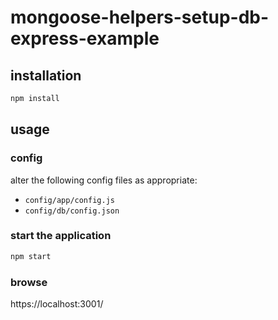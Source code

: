 # mongoose-helpers-setup-db-express-example

## installation
```javascript
npm install
```

## usage
### config
alter the following config files as appropriate:

* `config/app/config.js`
* `config/db/config.json`

### start the application
```javascript
npm start
```

### browse
https://localhost:3001/
